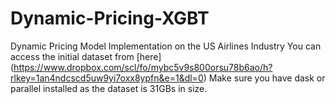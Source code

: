 # Dynamic-Pricing-XGBT
Dynamic Pricing Model Implementation on the US Airlines Industry
You can access the initial dataset from [here] (https://www.dropbox.com/scl/fo/mybc5v9s800orsu78b6ao/h?rlkey=1an4ndcscd5uw9yi7oxx8ypfn&e=1&dl=0)
Make sure you have dask or parallel installed as the dataset is 31GBs in size.
